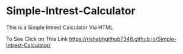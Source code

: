 # Simple-Intrest-Calculator

This is a Simple Intrest Calculator Via HTML

To See Click on This Link https://rishabhgithub7348.github.io/Simple-Intrest-Calculator/
